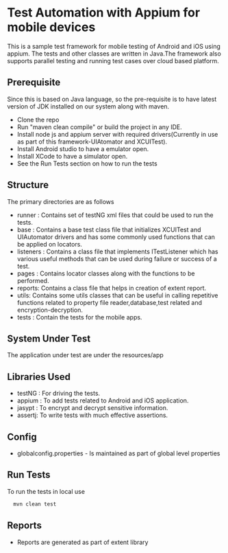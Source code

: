 # Test Automation with Appium for mobile devices

This is a sample test framework for mobile testing of Android and iOS using appium. The tests and other classes are written in Java.The framework also supports parallel testing and running test cases over cloud based platform.


## Prerequisite

Since this is based on Java language, so the pre-requisite is to have latest version of JDK installed on our system along with maven.

* Clone the repo
* Run "maven clean compile" or build the project in any IDE.
* Install node js and appium server with required drivers(Currently in use as part of this framework-UIAtomator and XCUITest).
* Install Android studio to have a emulator open.
* Install XCode to have a simulator open.
* See the Run Tests section on how to run the tests
## Structure

The primary directories are as follows


* runner : Contains set of testNG xml files that could be used to run the tests.
* base : Contains a base test class file that initializes XCUITest and UIAutomator drivers and has some commonly used functions that can be applied on locators.
* listeners : Contains a class file that implements ITestListener which has various useful methods that can be used during failure or success of a test.
* pages : Contains locator classes along with the functions to be performed.
* reports: Contains a class file that helps in creation of extent report.
* utils: Contains some utils classes that can be useful in calling repetitive functions related to property file reader,database,test related and encryption-decryption.
* tests : Contain the tests for the mobile apps.
## System Under Test

The application  under test are under the resources/app

## Libraries Used

* testNG : For driving the tests.
* appium : To add tests related to Android and iOS application.
* jasypt : To encrypt and decrypt sensitive information.
* assertj: To write tests with much effective assertions.
## Config

* globalconfig.properties - Is maintained as part of global level properties
## Run Tests

To run the tests in local use

```bash
  mvn clean test
```

## Reports

* Reports are generated as part of extent library